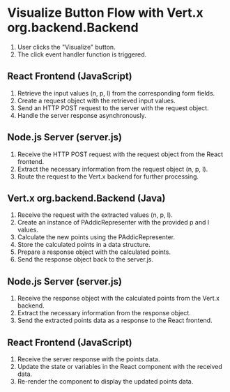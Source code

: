 # Visualize Button Flow with Vert.x org.backend.Backend

1. User clicks the "Visualize" button.
2. The click event handler function is triggered.

## React Frontend (JavaScript)

1. Retrieve the input values (n, p, l) from the corresponding form fields.
2. Create a request object with the retrieved input values.
3. Send an HTTP POST request to the server with the request object.
4. Handle the server response asynchronously.

## Node.js Server (server.js)

1. Receive the HTTP POST request with the request object from the React frontend.
2. Extract the necessary information from the request object (n, p, l).
3. Route the request to the Vert.x backend for further processing.

## Vert.x org.backend.Backend (Java)

1. Receive the request with the extracted values (n, p, l).
2. Create an instance of PAddicRepresenter with the provided p and l values.
3. Calculate the new points using the PAddicRepresenter.
4. Store the calculated points in a data structure.
5. Prepare a response object with the calculated points.
6. Send the response object back to the server.js.

## Node.js Server (server.js)

1. Receive the response object with the calculated points from the Vert.x backend.
2. Extract the necessary information from the response object.
3. Send the extracted points data as a response to the React frontend.

## React Frontend (JavaScript)

1. Receive the server response with the points data.
2. Update the state or variables in the React component with the received data.
3. Re-render the component to display the updated points data.

